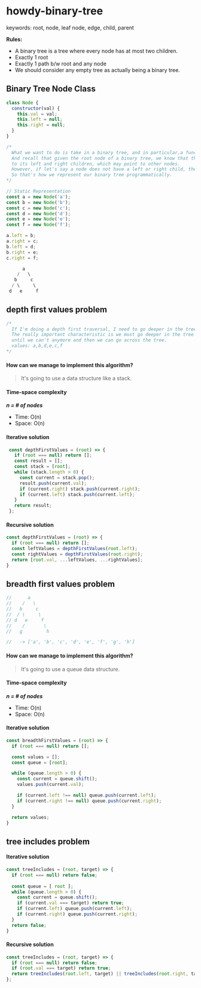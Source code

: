 # howdy-binary-tree
keywords: root, node, leaf node, edge, child, parent

**Rules:**
- A binary tree is a tree where every node has at most two children. 
- Exactly 1 root
- Exactly 1 path b/w root and any node
- We should consider any empty tree as actually being a binary tree.

## Binary Tree Node Class
```javascript
class Node {
  constructor(val) {
    this.val = val;
    this.left = null;
    this.right = null;
  }
}

/*
  What we want to do is take in a binary tree, and in particular,a function is going to take in the root of the binary tree.
  And recall that given the root node of a binary tree, we know that that node is going to have pointers 
  to its left and right children, which may point to other nodes. 
  However, if let's say a node does not have a left or right child, then its point is going to be set to null. 
  So that's how we represent our binary tree programmatically.
*/

// Static Representation
const a = new Node('a');
const b = new Node('b');
const c = new Node('c');
const d = new Node('d');
const e = new Node('e');
const f = new Node('f');

a.left = b;
a.right = c;
b.left = d;
b.right = e;
c.right = f;

      a
    /   \
   b     c
  / \     \
 d   e     f
```

## depth first values problem
```javascript
/*
  If I'm doing a depth first traversal, I need to go deeper in the tree before I move laterally.
  The really important characteristic is we must go deeper in the tree 
  until we can't anymore and then we can go across the tree.
  values: a,b,d,e,c,f
*/
```

#### How can we manage to implement this algorithm?
> It's going to use a data structure like a stack.

#### Time-space complexity
***n = # of nodes***
- Time:  O(n)
- Space: O(n)

#### Iterative solution
```javascript
 const depthFirstValues = (root) => {
   if (root === null) return [];
   const result = [];
   const stack = [root];
   while (stack.length > 0) {
     const current = stack.pop();
     result.push(current.val);
     if (current.right) stack.push(current.right);
     if (current.left) stack.push(current.left);
   }
   return result;
 };
``` 

#### Recursive solution
```javascript
const depthFirstValues = (root) => {
  if (root === null) return [];
  const leftValues = depthFirstValues(root.left);
  const rightValues = depthFirstValues(root.right);
  return [root.val, ...leftValues, ...rightValues]; 
}
```

## breadth first values problem
``` javascript
//      a
//    /   \
//   b     c
//  / \     \
// d   e     f
//    /       \
//   g         h

//   -> ['a', 'b', 'c', 'd', 'e', 'f', 'g', 'h']
```

#### How can we manage to implement this algorithm?
> It's going to use a queue data structure.

#### Time-space complexity
***n = # of nodes***
- Time: O(n)
- Space: O(n)

#### Iterative solution
```javascript
const breadthFirstValues = (root) => {
  if (root === null) return [];

  const values = [];
  const queue = [root];

  while (queue.length > 0) {
    const current = queue.shift();
    values.push(current.val);

    if (current.left !== null) queue.push(current.left);
    if (current.right !== null) queue.push(current.right);
  }

  return values;
}
```

## tree includes problem

#### Iterative solution
```javascript
const treeIncludes = (root, target) => {
  if (root === null) return false;
  
  const queue = [ root ];
  while (queue.length > 0) {
    const current = queue.shift();
    if (current.val === target) return true;
    if (current.left) queue.push(current.left);
    if (current.right) queue.push(current.right);
  }
  return false;
}
```

#### Recursive solution
```javascript
const treeIncludes = (root, target) => {
  if (root === null) return false;
  if (root.val === target) return true;
  return treeIncludes(root.left, target) || treeIncludes(root.right, target); 
};
```
